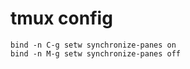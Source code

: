 # tmux config

```
bind -n C-g setw synchronize-panes on
bind -n M-g setw synchronize-panes off
```
